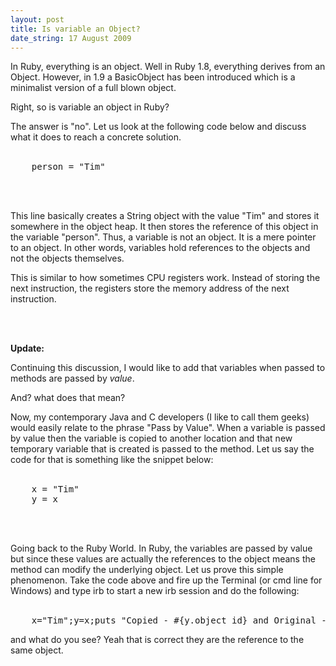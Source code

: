 ```yaml
--- 
layout: post
title: Is variable an Object?
date_string: 17 August 2009
---
```


In Ruby, everything is an object. Well in Ruby 1.8, everything derives from an Object. However, in 1.9 a BasicObject has been introduced which is a minimalist version of a full blown object.

Right, so is variable an object in Ruby?

The answer is "no". Let us look at the following code below and discuss what it does to reach a concrete solution. <br><br>

<pre>
    person = "Tim"
</pre>

<br><br>

This line basically creates a String object with the value "Tim" and stores it somewhere in the object heap. It then stores the reference of this object in the variable "person". Thus, a variable is not an object. It is a mere pointer to an object. In other words, variables hold references to the objects and not the objects themselves.

This is similar to how sometimes CPU registers work. Instead of storing the next instruction, the registers store the memory address of the next instruction.

<br><br>

<b>Update:</b>

Continuing this discussion, I would like to add that variables when passed to methods are passed by <em>value</em>. 

And? what does that mean?

Now, my contemporary Java and C developers (I like to call them geeks) would easily relate to the phrase "Pass by Value". When a variable is passed by value then the variable is copied to another location and that new temporary variable that is created is passed to the method. Let us say the code for that is something like the snippet below:<br><br>

<pre>
    x = "Tim"
    y = x
</pre>


<br><br>

Going back to the Ruby World. In Ruby, the variables are passed by value but since these values are actually the references to the object means the method can modify the underlying object. Let us prove this simple phenomenon. Take the code above and fire up the Terminal (or cmd line for Windows) and type irb to start a new irb session and do the following:<br><br>

<pre>
    x="Tim";y=x;puts "Copied - #{y.object_id} and Original - #{x.object_id}"
</pre>

and what do you see? Yeah that is correct they are the reference to the same object.
